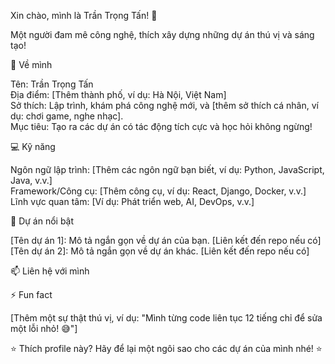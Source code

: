 
  


Xin chào, mình là Trần Trọng Tấn! 🚀


  Một người đam mê công nghệ, thích xây dựng những dự án thú vị và sáng tạo!



  
  
  
    
  


🌟 Về mình

Tên: Trần Trọng Tấn  
Địa điểm: [Thêm thành phố, ví dụ: Hà Nội, Việt Nam]  
Sở thích: Lập trình, khám phá công nghệ mới, và [thêm sở thích cá nhân, ví dụ: chơi game, nghe nhạc].  
Mục tiêu: Tạo ra các dự án có tác động tích cực và học hỏi không ngừng!


  


💻 Kỹ năng

  
  
  
  
  



Ngôn ngữ lập trình: [Thêm các ngôn ngữ bạn biết, ví dụ: Python, JavaScript, Java, v.v.]  
Framework/Công cụ: [Thêm công cụ, ví dụ: React, Django, Docker, v.v.]  
Lĩnh vực quan tâm: [Ví dụ: Phát triển web, AI, DevOps, v.v.]

🚀 Dự án nổi bật

[Tên dự án 1]: Mô tả ngắn gọn về dự án của bạn. [Liên kết đến repo nếu có]  
[Tên dự án 2]: Mô tả ngắn gọn về dự án khác. [Liên kết đến repo nếu có]  


  


📫 Liên hệ với mình

  
    
  
  
    
  
  
    
  


⚡ Fun fact

[Thêm một sự thật thú vị, ví dụ: "Mình từng code liên tục 12 tiếng chỉ để sửa một lỗi nhỏ! 😅"]


  




  ⭐️ Thích profile này? Hãy để lại một ngôi sao cho các dự án của mình nhé! ⭐️
